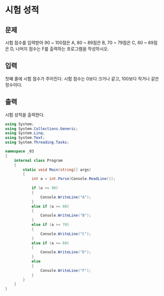# 시험 성적

## 문제
시험 점수를 입력받아 90 ~ 100점은 A, 80 ~ 89점은 B, 70 ~ 79점은 C, 60 ~ 69점은 D, 나머지 점수는 F를 출력하는 프로그램을 작성하시오.

## 입력
첫째 줄에 시험 점수가 주어진다. 시험 점수는 0보다 크거나 같고, 100보다 작거나 같은 정수이다.

## 출력
시험 성적을 출력한다.

```c#
using System;
using System.Collections.Generic;
using System.Linq;
using System.Text;
using System.Threading.Tasks;

namespace _03
{
    internal class Program
    {
        static void Main(string[] args)
        {
            int a = int.Parse(Console.ReadLine());
            
            if (a >= 90)
            {
                Console.WriteLine("A");
            }
            else if (a >= 80)
            {
                Console.WriteLine("B");
            }
            else if (a >= 70)
            {
                Console.WriteLine("C");
            }
            else if (a >= 60)
            {
                Console.WriteLine("D");
            }
            else
            {
                Console.WriteLine("F");
            }
        }
    }
}

```
